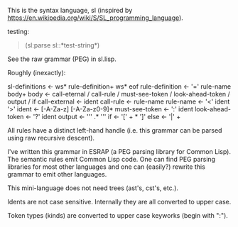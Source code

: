 This is the syntax language, sl (inspired by https://en.wikipedia.org/wiki/S/SL_programming_language).

testing:

> (sl:parse sl::\*test-string\*)

See the raw grammar (PEG) in sl.lisp.

Roughly (inexactly):

sl-definitions <- ws* rule-definition+ ws* eof
rule-definition <- '=' rule-name body+
body <- call-eternal / call-rule / must-see-token / look-ahead-token / output / if
call-external <- ident
call-rule <- rule-name
rule-name <- '<' ident '>'
ident <- [-A-Za-z] [-A-Za-z0-9]*
must-see-token <- ':' ident
look-ahead-token <- '?' ident
output <- '\'' .* '\''
if <- '[' <body>+ <else>* ']'
else <- '|' <body>+


All rules have a distinct left-hand handle (i.e. this grammar can be parsed using raw recursive descent).

I've written this grammar in ESRAP (a PEG parsing library for Common Lisp).
The semantic rules emit Common Lisp code.
One can find PEG parsing libraries for most other languages and one can (easily?) rewrite this grammar to emit other languages.

This mini-language does not need trees (ast's, cst's, etc.).

Idents are not case sensitive.  Internally they are all converted to upper case.

Token types (kinds) are converted to upper case keyworks (begin with ":").


